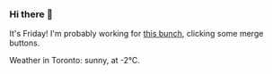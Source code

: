### Hi there :wave:

It's Friday! I'm probably working for [this bunch](https://github.com/kohofinancial), clicking some merge buttons.

Weather in Toronto: sunny, at -2°C.
